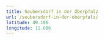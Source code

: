 ```yaml
---
title: Seubersdorf in der Oberpfalz
url: /seubersdorf-in-der-oberpfalz/
latitude: 49.186
longitude: 11.606
---
```

